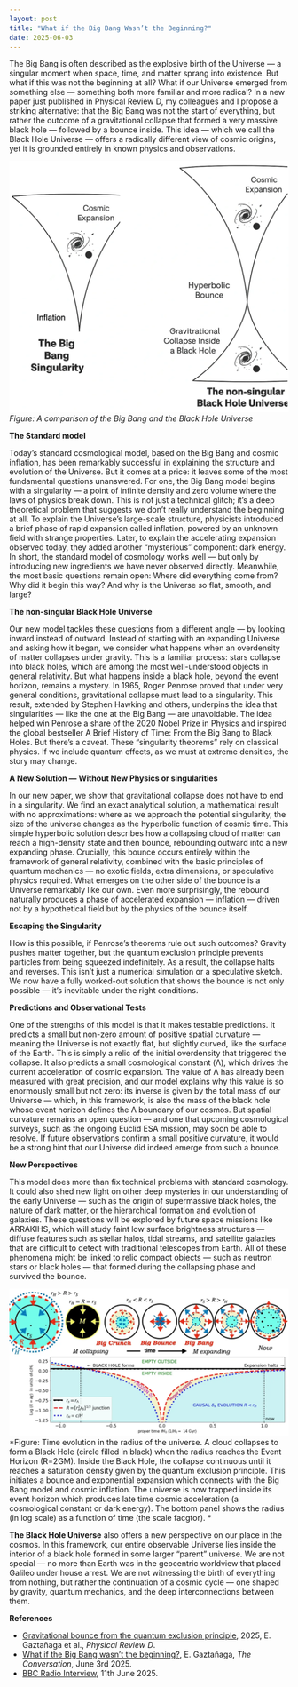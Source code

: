 ```yaml
---
layout: post
title: "What if the Big Bang Wasn’t the Beginning?"
date: 2025-06-03
---
```


The Big Bang is often described as the explosive birth of the Universe — a singular moment when space, time, and matter sprang into existence. But what if this was not the beginning at all? What if our Universe emerged from something else — something both more familiar and more radical? In a new paper just published in Physical Review D, my colleagues and I propose a striking alternative: that the Big Bang was not the start of everything, but rather the outcome of a gravitational collapse that formed a very massive black hole — followed by a bounce inside. This idea — which we call the Black Hole Universe — offers a radically different view of cosmic origins, yet it is grounded entirely in known physics and observations.

![A comparison of the Big Bang and the Black Hole Universe](/assets/img/BounceComparison.png)
*Figure: A comparison of the Big Bang and the Black Hole Universe*

**The Standard model**

Today’s standard cosmological model, based on the Big Bang and cosmic inflation, has been remarkably successful in explaining the structure and evolution of the Universe. But it comes at a price: it leaves some of the most fundamental questions unanswered. For one, the Big Bang model begins with a singularity — a point of infinite density and zero volume where the laws of physics break down. This is not just a technical glitch; it’s a deep theoretical problem that suggests we don’t really understand the beginning at all. To explain the Universe’s large-scale structure, physicists introduced a brief phase of rapid expansion called inflation, powered by an unknown field with strange properties. Later, to explain the accelerating expansion observed today, they added another “mysterious” component: dark energy. In short, the standard model of cosmology works well — but only by introducing new ingredients we have never observed directly. Meanwhile, the most basic questions remain open: Where did everything come from? Why did it begin this way? And why is the Universe so flat, smooth, and large?

**The non-singular Black Hole Universe**

Our new model tackles these questions from a different angle — by looking inward instead of outward. Instead of starting with an expanding Universe and asking how it began, we consider what happens when an overdensity of matter collapses under gravity. This is a familiar process: stars collapse into black holes, which are among the most well-understood objects in general relativity. But what happens inside a black hole, beyond the event horizon, remains a mystery. In 1965, Roger Penrose proved that under very general conditions, gravitational collapse must lead to a singularity. This result, extended by Stephen Hawking and others, underpins the idea that singularities — like the one at the Big Bang — are unavoidable. The idea helped win Penrose a share of the 2020 Nobel Prize in Physics and inspired the global bestseller A Brief History of Time: From the Big Bang to Black Holes. But there’s a caveat. These “singularity theorems” rely on classical physics. If we include quantum effects, as we must at extreme densities, the story may change.

**A New Solution — Without New Physics or singularities**

In our new paper, we show that gravitational collapse does not have to end in a singularity. We find an exact analytical solution, a mathematical result with no approximations: where as we approach the potential singularity, the size of the universe changes as the hyperbolic function of cosmic time. This simple hyperbolic solution describes how a collapsing cloud of matter can reach a high-density state and then bounce, rebounding outward into a new expanding phase. Crucially, this bounce occurs entirely within the framework of general relativity, combined with the basic principles of quantum mechanics — no exotic fields, extra dimensions, or speculative physics required. What emerges on the other side of the bounce is a Universe remarkably like our own. Even more surprisingly, the rebound naturally produces a phase of accelerated expansion — inflation — driven not by a hypothetical field but by the physics of the bounce itself.

**Escaping the Singularity**

How is this possible, if Penrose’s theorems rule out such outcomes? Gravity pushes matter together, but the quantum exclusion principle prevents particles from being squeezed indefinitely. As a result, the collapse halts and reverses. This isn’t just a numerical simulation or a speculative sketch. We now have a fully worked-out solution that shows the bounce is not only possible — it’s inevitable under the right conditions.

**Predictions and Observational Tests**

One of the strengths of this model is that it makes testable predictions. It predicts a small but non-zero amount of positive spatial curvature — meaning the Universe is not exactly flat, but slightly curved, like the surface of the Earth. This is simply a relic of the initial overdensity that triggered the collapse. It also predicts a small cosmological constant (Λ), which drives the current acceleration of cosmic expansion. The value of Λ has already been measured with great precision, and our model explains why this value is so enormously small but not zero: its inverse is given by the total mass of our Universe — which, in this framework, is also the mass of the black hole whose event horizon defines the Λ boundary of our cosmos. But spatial curvature remains an open question — and one that upcoming cosmological surveys, such as the ongoing Euclid ESA mission, may soon be able to resolve. If future observations confirm a small positive curvature, it would be a strong hint that our Universe did indeed emerge from such a bounce.

**New Perspectives**

This model does more than fix technical problems with standard cosmology. It could also shed new light on other deep mysteries in our understanding of the early Universe — such as the origin of supermassive black holes, the nature of dark matter, or the hierarchical formation and evolution of galaxies. These questions will be explored by future space missions like ARRAKIHS, which will study faint low surface brightness structures — diffuse features such as stellar halos, tidal streams, and satellite galaxies that are difficult to detect with traditional telescopes from Earth. All of these phenomena might be linked to relic compact objects — such as neutron stars or black holes — that formed during the collapsing phase and survived the bounce.

![Time evolution in the radius of the universe.](/assets/img/bhuR.png)
*Figure: Time evolution in the radius of the universe. A cloud collapses to form a Black Hole (circle filled in black) when the radius reaches the Event Horizon (R=2GM). Inside the Black Hole, the collapse continuous until it reaches a saturation density given by the quantum exclusion principle. This initiates a bounce and exponential expansion which connects with the Big Bang model and cosmic inflation. The universe is now trapped inside its event horizon which produces late time cosmic acceleration (a cosmological constant or dark energy). The bottom panel shows the radius (in log scale) as a function of time (the scale facgtor). *

**The Black Hole Universe** also offers a new perspective on our place in the cosmos. In this framework, our entire observable Universe lies inside the interior of a black hole formed in some larger “parent” universe. We are not special — no more than Earth was in the geocentric worldview that placed Galileo under house arrest. We are not witnessing the birth of everything from nothing, but rather the continuation of a cosmic cycle — one shaped by gravity, quantum mechanics, and the deep interconnections between them.

**References**

- [Gravitational bounce from the quantum exclusion principle](https://journals.aps.org/prd/abstract/10.1103/PhysRevD.111.103537), 2025, E. Gaztañaga et al., *Physical Review D*.
- [What if the Big Bang wasn’t the beginning?](https://theconversation.com/what-if-the-big-bang-wasnt-the-beginning-our-research-suggests-it-may-have-taken-place-inside-a-black-hole-258010), E. Gaztañaga, *The Conversation*, June 3rd 2025.
- [BBC Radio Interview](https://www.dropbox.com/scl/fi/cc3i47yffc3zx33h02mlq/BBC-Solent-Professor-Enrique-Gaztanaga.mp3?rlkey=ns5690isdrye449pfp8zz81x6&dl=0), 11th June 2025.
